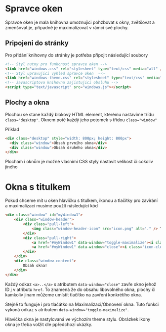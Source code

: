 # Spravce oken
Spravce oken je mala knihovna umoznujici pohzbovat s okny, zvětšovat a zmenšovat je, případně je maximalizovat v rámci své plochy.

## Pripojeni do stránky
Pro přidání knihovny do stránky je potřeba připojit následující soubory

```html
<!-- Styl nutny pro funkcnost spravce oken -->
<link href="windows.css" rel="stylesheet" type="text/css" media="all" />
<!-- Styl upravujici vyhled spravce oken  -->
<link href="windows-theme.css" rel="stylesheet" type="text/css" media="all" />
<!-- Javascriptova knihovna zajistujici obsluhu -->
<script type="text/javascript" src="windows.js"></script>
```

## Plochy a okna
Plochou se stane každý blokový HTML element, kterému nastavíme třídu `class="desktop"`. Oknem poté každý jeho potomek s třídou `class="window"`

Příklad
```html
<div class="desktop" style="width: 800px; height: 800px">
  <div class="window">Obsah prvního okna</div>
  <div class="window">Obsah druhého okna</div>
</div>
```
Plochám i oknům je možné vlasními CSS styly nastavit velikost či cokoliv jiného

# Okna s titulkem
Pokud chceme mít u oken hlavičku s titulkem, ikonou a tlačítky pro zavírání a maximalizaci musíme použít následující kód

```html
<div class="window" id="myWindow1">
    <div class="window-header">
        <div class="pull-left">
            <img class="window-header-icon" src="icon.png" alt="." /> Titulek okna
        </div>
        <div class="pull-right">
            <a href="#myWindow1" data-window="toggle-maximalize"><i class="icon-toggle-maximalize"></i></a>
            <a href="#myWindow1" data-window="close"><i class="icon-close"></i></a>
        </div>
    </div>
    <div class="window-content">
        Obsah okna!
    </div>
</div>
```
Každý odkaz `<a>..</a>` s atributem `data-window="close"` zavře okno jehož ID j v atributu `href`. To znamená že do obsahu libovolného okna, plochy či kamkoliv jinam můžeme umístit tlačítko na zavření konkrétího okna.

Stejně to funguje i pro tlačátko na Maximalizaci/Obnovení okna. Tuto funkci vykoná odkaz s atributem `data-window="toggle-maximalize"`.

Hlavička okna je nastylovaná ve výchozím theme stylu. Obrázkek ikony okna je třeba volžit dle ppředchozí ukázky.



